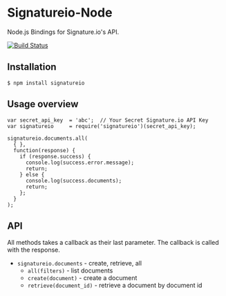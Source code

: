 # Signatureio-Node

Node.js Bindings for Signature.io's API.

[![Build Status](https://travis-ci.org/scottmotte/signatureio-node.png)](https://travis-ci.org/scottmotte/signatureio-node)

## Installation

    $ npm install signatureio

## Usage overview

    var secret_api_key  = 'abc';  // Your Secret Signature.io API Key
    var signatureio     = require('signatureio')(secret_api_key);

    signatureio.documents.all(
      { },
      function(response) {
        if (response.success) {
          console.log(success.error.message);
          return;
        } else {
          console.log(success.documents);
          return;
        };
      }
    );

## API

All methods takes a callback as their last parameter. The callback is called with the response.

* `signatureio.documents` - create, retrieve, all
  * `all(filters)` - list documents
  * `create(document)` - create a document
  * `retrieve(document_id)` - retrieve a document by document id